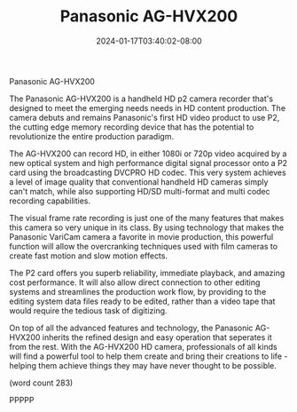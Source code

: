 ﻿---
title: "Panasonic AG-HVX200"
date: 2024-01-17T03:40:02-08:00
description: "High Definition Video Cameras Tips for Web Success"
featured_image: "/images/High Definition Video Cameras.jpg"
tags: ["High Definition Video Cameras"]
---

Panasonic AG-HVX200

The Panasonic AG-HVX200 is a handheld HD p2 camera
recorder that's designed to meet the emerging needs
needs in HD content production.  The camera debuts
and remains Panasonic's first HD video product to
use P2, the cutting edge memory recording device
that has the potential to revolutionize the entire
production paradigm.

The AG-HVX200 can record HD, in either 1080i or 
720p video acquired by a new optical system and
high performance digital signal processor onto a P2
card using the broadcasting DVCPRO HD codec.  This
very system achieves a level of image quality that
conventional handheld HD cameras simply can't match,
while also supporting HD/SD multi-format and multi
codec recording capabilities.

The visual frame rate recording is just one of the
many features that makes this camera so very unique
in its class.  By using technology that makes the
Panasonic VariCam camera a favorite in movie
production, this powerful function will allow the
overcranking techniques used with film cameras 
to create fast motion and slow motion effects.

The P2 card offers you superb reliability, immediate
playback, and amazing cost performance.  It will 
also allow direct connection to other editing
systems and streamlines the production work flow,
by providing to the editing system data files
ready to be edited, rather than a video tape 
that would require the tedious task of digitizing.

On top of all the advanced features and technology,
the Panasonic AG-HVX200 inherits the refined 
design and easy operation that seperates it from
the rest.  With the AG-HVX200 HD camera, 
professionals of all kinds will find a powerful
tool to help them create and bring their creations
to life - helping them achieve things they may
have never thought to be possible.

(word count 283)

PPPPP
